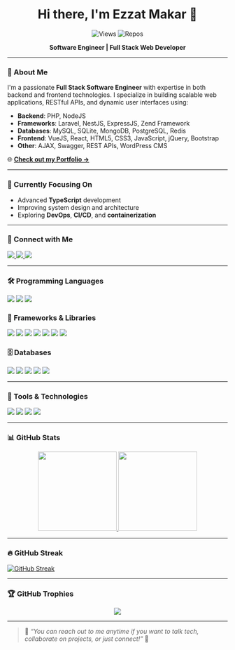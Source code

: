 <h1 align="center">Hi there, I'm Ezzat Makar 👋</h1>

<p align="center">
  <img src="https://komarev.com/ghpvc/?username=ezzatmakar&label=Views&color=blue&style=plastic" alt="Views" />
  <img src="https://komarev.com/ghpvc/?username=ezzatmakar&label=Repos&color=green&style=plastic" alt="Repos" />
</p>

<p align="center">
  <strong>Software Engineer | Full Stack Web Developer</strong>
</p>

---

### 🚀 About Me

I'm a passionate **Full Stack Software Engineer** with expertise in both backend and frontend technologies. I specialize in building scalable web applications, RESTful APIs, and dynamic user interfaces using:

- **Backend**: PHP, NodeJS
- **Frameworks**: Laravel, NestJS, ExpressJS, Zend Framework
- **Databases**: MySQL, SQLite, MongoDB, PostgreSQL, Redis
- **Frontend**: VueJS, React, HTML5, CSS3, JavaScript, jQuery, Bootstrap
- **Other**: AJAX, Swagger, REST APIs, WordPress CMS

🌐 **[Check out my Portfolio →](https://ezzatmakar.pages.dev/)**

---

### 🌱 Currently Focusing On

- Advanced **TypeScript** development
- Improving system design and architecture
- Exploring **DevOps**, **CI/CD**, and **containerization**

---

### 🔗 Connect with Me

<p align="left">
  <a href="https://www.linkedin.com/in/ezzat-makar/">
    <img src="https://img.shields.io/badge/-LinkedIN-0A66C2?style=for-the-badge&logo=LinkedIn&logoColor=white"/>
  </a>
  <a href="https://www.facebook.com/ezzatmakar93/">
    <img src="https://img.shields.io/badge/-Facebook-1877F2?style=for-the-badge&logo=Facebook&logoColor=white"/>
  </a>
  <a href="https://twitter.com/zizo_makar">
    <img src="https://img.shields.io/badge/-Twitter-1DA1F2?style=for-the-badge&logo=Twitter&logoColor=white"/>
  </a>
</p>

---

### 🛠 Programming Languages

<p>
  <img src="https://img.shields.io/badge/TypeScript-%23007ACC.svg?style=for-the-badge&logo=typescript&logoColor=white"/>
  <img src="https://img.shields.io/badge/PHP-%23777BB4.svg?style=for-the-badge&logo=php&logoColor=white"/>
  <img src="https://img.shields.io/badge/JavaScript-%23323330.svg?style=for-the-badge&logo=javascript&logoColor=%23F7DF1E"/>
</p>

### 🧱 Frameworks & Libraries

<p>
  <img src="https://img.shields.io/badge/NestJS-%23E0234E.svg?style=for-the-badge&logo=nestjs&logoColor=white"/>
  <img src="https://img.shields.io/badge/Laravel-FF2D20?style=for-the-badge&logo=laravel&logoColor=white"/>
  <img src="https://img.shields.io/badge/Node.js-43853D?style=for-the-badge&logo=node-dot-js&logoColor=white"/>
  <img src="https://img.shields.io/badge/Express.js-404D59?style=for-the-badge"/>
  <img src="https://img.shields.io/badge/Vue.js-4FC08D?style=for-the-badge&logo=vue-dot-js&logoColor=white"/>
  <img src="https://img.shields.io/badge/React-20232A?style=for-the-badge&logo=react&logoColor=61DAFB"/>
  <img src="https://img.shields.io/badge/WordPress-21759B?style=for-the-badge&logo=wordpress&logoColor=white"/>
</p>

### 🗄 Databases

<p>
  <img src="https://img.shields.io/badge/MySQL-4479A1?style=for-the-badge&logo=mysql&logoColor=white"/>
  <img src="https://img.shields.io/badge/SQLite-07405E?style=for-the-badge&logo=sqlite&logoColor=white"/>
  <img src="https://img.shields.io/badge/MongoDB-4EA94B?style=for-the-badge&logo=mongodb&logoColor=white"/>
  <img src="https://img.shields.io/badge/PostgreSQL-336791?style=for-the-badge&logo=postgresql&logoColor=white"/>
  <img src="https://img.shields.io/badge/Redis-DC382D?style=for-the-badge&logo=redis&logoColor=white"/>
</p>

---

### 🧰 Tools & Technologies

<p>
  <img src="https://img.shields.io/badge/Vs%20Code-007ACC?style=for-the-badge&logo=Visual-Studio-Code&logoColor=white"/>
  <img src="https://img.shields.io/badge/Sublime%20Text-FF9800?style=for-the-badge&logo=sublime-text&logoColor=black"/>
  <img src="https://img.shields.io/badge/OOP-blue?style=for-the-badge&logo=azure-functions&logoColor=white"/>
  <img src="https://img.shields.io/badge/Data%20Structures%20&%20Algorithms-CB2E6D?style=for-the-badge&logo=azure-pipelines&logoColor=white"/>
</p>

---

### 📊 GitHub Stats

<div align="center">
  <a href="https://github.com/ezzatmakar">
    <img height="180em" src="https://github-readme-stats.vercel.app/api?username=ezzatmakar&count_private=true&show_icons=true&theme=nightowl&include_all_commits=true"/>
  </a>
  <a href="https://github.com/ezzatmakar">
    <img height="180em" src="https://github-readme-stats.vercel.app/api/top-langs/?username=ezzatmakar&layout=compact&theme=dracula"/>
  </a>
</div>

---

### 🔥 GitHub Streak

<a href="https://git.io/streak-stats"><img src="https://streak-stats.demolab.com?user=ezzatmakar&theme=vue-dark" alt="GitHub Streak" /></a>

---

### 🏆 GitHub Trophies

<p align="center">
  <img src="https://github-profile-trophy.vercel.app/?username=ezzatmakar&theme=darkhub&margin-w=15&no-bg=true" />
</p>

---

> 💬 *“You can reach out to me anytime if you want to talk tech, collaborate on projects, or just connect!”* 🤝
